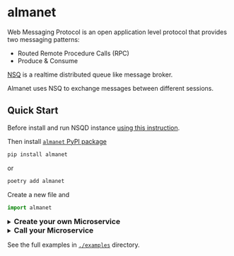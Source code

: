 # almanet

Web Messaging Protocol is an open application level protocol that provides two messaging patterns:
- Routed Remote Procedure Calls (RPC)
- Produce & Consume

[NSQ](https://nsq.io/) is a realtime distributed queue like message broker.

Almanet uses NSQ to exchange messages between different sessions.

## Quick Start

Before install and run NSQD instance [using this instruction](https://nsq.io/overview/quick_start.html).

Then install [`almanet` PyPI package](https://pypi.org/project/almanet/)

```sh
pip install almanet
```

or

```sh
poetry add almanet
```

Create a new file and

```python
import almanet
```

<details>
<summary>
<h3 id="create-microservice">Create your own Microservice</h3>
</summary>

Define your custom microservice
```python
example_service = almanet.new_service(
    <your nsqd tcp addresses>,
    prefix='net.example'
)
```

Define your custom exception
```python
class denied(almanet.rpc_error):
    """Custom RPC exception"""
```

Define your remote procedure to call
```python
@example_service.procedure
async def greeting(
    payload: str,  # is a data that was passed during invocation
    **kwargs,
) -> str:
    """Procedure that returns greeting message"""
    if payload == 'guest':
        # you can raise custom exceptions and the caller will have an error
        raise denied()
    return f'Hello, {payload}!'
```

At the end of file
```python
if __name__ == '__main__':
    example_service.serve()
```

Finally run your module using the python command
</details>

<details>
<summary>
<h3 id="call-microservice">Call your Microservice</h3>
</summary>

Create a new session
```python
session = almanet.new_session(<your nsqd tcp addresses>)
```

Then call the required remote procedure
```python
async with session:
    # Calling the `net.examples.greeting` procedure with 'Aidar' payload.
    # Raises `TimeoutError` if procedure not found or request timed out.
    result = await session.call('net.example.greeting', 'Aidar')
    print(result.payload)  # contains the result of the procedure execution
```

Catching remote procedure exceptions
```python
async with session:
    try:
        await session.call('net.example.greeting', 'guest')
    except almanet.rpc_error as e:
        print('during call net.example.greeting("guest"):', e)
```

Finally run your module using the python command
</details>

See the full examples in [`./examples`](/examples) directory.

<style>
h3 {
    display: inline-block;
    margin: 0;
}
</style>
